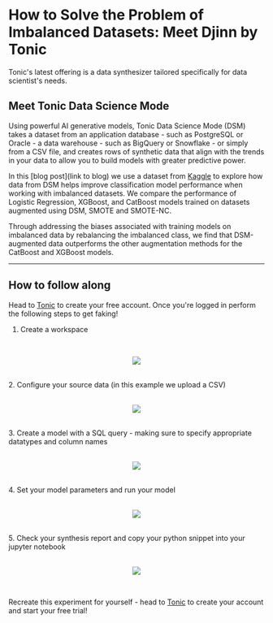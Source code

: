 # How to Solve the Problem of Imbalanced Datasets: Meet Djinn by Tonic

Tonic's latest offering is a data synthesizer tailored specifically for data scientist's needs.  

## Meet Tonic Data Science Mode

Using powerful AI generative models, Tonic Data Science Mode (DSM) takes a dataset from an application database - such as PostgreSQL or Oracle - a data warehouse - such as BigQuery or Snowflake - or simply from a CSV file, and creates rows of synthetic data that align with the trends in your data to allow you to build models with greater predictive power.

In this [blog post](link to blog) we use a dataset from [Kaggle](https://www.kaggle.com/datasets/blastchar/telco-customer-churn) to explore how data from DSM helps improve classification model performance when working with imbalanced datasets. We compare the performance of Logistic Regression, XGBoost, and CatBoost models trained on datasets augmented using DSM, SMOTE and SMOTE-NC.

Through addressing the biases associated with training models on imbalanced data by rebalancing the imbalanced class, we find that DSM-augmented data outperforms the other augmentation methods for the CatBoost and XGBoost models. 

<hr>

## How to follow along

Head to [Tonic](https://app.tonic.ai/onboarding/create-account) to create your free account. Once you're logged in perform the following steps to get faking!
1. Create a workspace <br>
<br>
<p align="center">
  <img src="https://media.giphy.com/media/DVuaf1aPnR4skLht2l/giphy.gif">
</p>
<br>
2. Configure your source data (in this example we upload a CSV) <br>
<br>
<p align="center">
  <img src="https://media.giphy.com/media/cZbjDUabeeGG2OnDjR/giphy.gif">
</p>
<br>
3. Create a model with a SQL query - making sure to specify appropriate datatypes and column names <br>
<br>
<p align="center">
  <img src="https://media.giphy.com/media/EGJYgk7AiiB2IEa9dG/giphy.gif">
</p>
<br>
4. Set your model parameters and run your model <br>
<br>
<p align="center">
  <img src="https://media.giphy.com/media/fJHqnEKcVoJjWwcnHC/giphy.gif">
</p>
<br>
5. Check your synthesis report and copy your python snippet into your jupyter notebook<br>
<br>
<p align="center">
  <img src="https://media.giphy.com/media/I7KeiCq57xAmWsOf3Y/giphy.gif">
</p>
<br>

Recreate this experiment for yourself - head to [Tonic](https://app.tonic.ai/onboarding/create-account) to create your account and start your free trial!
